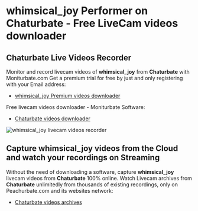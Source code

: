 # whimsical_joy Performer on Chaturbate - Free LiveCam videos downloader

## Chaturbate Live Videos Recorder

Monitor and record livecam videos of **whimsical_joy** from **Chaturbate** with Moniturbate.com
Get a premium trial for free by just and only registering with your Email address:
* [whimsical_joy Premium videos downloader](https://moniturbate.com/request-demo-licence-key.html)

Free livecam videos downloader - Moniturbate Software:
* [Chaturbate videos downloader](https://moniturbate.com/moniturbate-download-software.html)

![whimsical_joy livecam videos recorder](https://peachurnet.com/templates/moniturbate-software.png)


## Capture whimsical_joy videos from the Cloud and watch your recordings on Streaming

Without the need of downloading a software, capture **whimsical_joy** livecam videos from **Chaturbate** 100% online.
Watch Livecam archives from **Chaturbate** unlimitedly from thousands of existing recordings, only on Peachurbate.com and its websites network:
* [Chaturbate videos archives](https://peachurnet.com/)